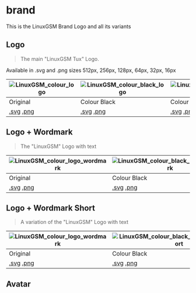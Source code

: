 # brand

This is the LinuxGSM Brand Logo and all its variants

## Logo

> The main "LinuxGSM Tux" Logo.

Available in .svg and .png sizes 512px, 256px, 128px, 64px, 32px, 16px

| ![LinuxGSM\_colour\_logo](../.gitbook/assets/linuxgsm\_colour\_logo\_512.png)                                                                                                                                                                                                                                          | ![LinuxGSM\_colour\_black\_logo](../.gitbook/assets/linuxgsm\_colour\_black\_logo\_512.png)                                                                                                                                                                                                                                                        | ![LinuxGSM\_colour\_white\_logo](../.gitbook/assets/linuxgsm\_colour\_white\_logo\_512.png)                                                                                                                                                                                                                                                        | ![LinuxGSM\_black\_logo](../.gitbook/assets/linuxgsm\_black\_logo\_512.png)                                                                                                                                                                                                                                        | ![LinuxGSM\_white\_logo](../.gitbook/assets/linuxgsm\_white\_logo\_512.png)                                                                                                                                                                                                                                        |
| ---------------------------------------------------------------------------------------------------------------------------------------------------------------------------------------------------------------------------------------------------------------------------------------------------------------------- | -------------------------------------------------------------------------------------------------------------------------------------------------------------------------------------------------------------------------------------------------------------------------------------------------------------------------------------------------- | -------------------------------------------------------------------------------------------------------------------------------------------------------------------------------------------------------------------------------------------------------------------------------------------------------------------------------------------------- | ------------------------------------------------------------------------------------------------------------------------------------------------------------------------------------------------------------------------------------------------------------------------------------------------------------------ | ------------------------------------------------------------------------------------------------------------------------------------------------------------------------------------------------------------------------------------------------------------------------------------------------------------------ |
| Original                                                                                                                                                                                                                                                                                                               | Colour Black                                                                                                                                                                                                                                                                                                                                       | Colour White                                                                                                                                                                                                                                                                                                                                       | Black                                                                                                                                                                                                                                                                                                              | White                                                                                                                                                                                                                                                                                                              |
| [.svg](https://github.com/GameServerManagers/LinuxGSM-Docs/tree/7a49c2c1480a685adb1574c8965f1a149fb9d874/images/brand/colour/LinuxGSM\_colour\_logo.svg) [.png](https://github.com/GameServerManagers/LinuxGSM-Docs/tree/7a49c2c1480a685adb1574c8965f1a149fb9d874/images/brand/colour/LinuxGSM\_colour\_logo\_512.png) | [.svg](https://github.com/GameServerManagers/LinuxGSM-Docs/tree/7a49c2c1480a685adb1574c8965f1a149fb9d874/images/brand/colour\_black/LinuxGSM\_colour\_black\_logo.svg) [.png](https://github.com/GameServerManagers/LinuxGSM-Docs/tree/7a49c2c1480a685adb1574c8965f1a149fb9d874/images/brand/colour\_black/LinuxGSM\_colour\_black\_logo\_512.png) | [.svg](https://github.com/GameServerManagers/LinuxGSM-Docs/tree/7a49c2c1480a685adb1574c8965f1a149fb9d874/images/brand/colour\_white/LinuxGSM\_colour\_white\_logo.svg) [.png](https://github.com/GameServerManagers/LinuxGSM-Docs/tree/7a49c2c1480a685adb1574c8965f1a149fb9d874/images/brand/colour\_white/LinuxGSM\_colour\_white\_logo\_512.png) | [.svg](https://github.com/GameServerManagers/LinuxGSM-Docs/tree/7a49c2c1480a685adb1574c8965f1a149fb9d874/images/brand/black/LinuxGSM\_black\_logo.svg) [.png](https://github.com/GameServerManagers/LinuxGSM-Docs/tree/7a49c2c1480a685adb1574c8965f1a149fb9d874/images/brand/black/LinuxGSM\_black\_logo\_512.png) | [.svg](https://github.com/GameServerManagers/LinuxGSM-Docs/tree/7a49c2c1480a685adb1574c8965f1a149fb9d874/images/brand/white/LinuxGSM\_white\_logo.svg) [.png](https://github.com/GameServerManagers/LinuxGSM-Docs/tree/7a49c2c1480a685adb1574c8965f1a149fb9d874/images/brand/white/LinuxGSM\_white\_logo\_512.png) |

## Logo + Wordmark

> The "LinuxGSM" Logo with text

| ![LinuxGSM\_colour\_logo\_wordmark](../.gitbook/assets/linuxgsm\_colour\_logo\_wordmark\_512.png)                                                                                                                                                                                                                                          | ![LinuxGSM\_colour\_black\_logo\_wordmark](../.gitbook/assets/linuxgsm\_colour\_black\_logo\_wordmark\_512.png)                                                                                                                                                                                                                                                        | ![LinuxGSM\_colour\_white\_logo\_wordmark](../.gitbook/assets/linuxgsm\_colour\_white\_logo\_wordmark\_512.png)                                                                                                                                                                                                                                                        | ![LinuxGSM\_colour\_white\_logo\_wordmark](../.gitbook/assets/linuxgsm\_black\_logo\_wordmark\_512.png)                                                                                                                                                                                                                                | ![LinuxGSM\_white\_logo\_wordmark](../.gitbook/assets/linuxgsm\_white\_logo\_wordmark\_512.png)                                                                                                                                                                                                                                        |
| ------------------------------------------------------------------------------------------------------------------------------------------------------------------------------------------------------------------------------------------------------------------------------------------------------------------------------------------ | ---------------------------------------------------------------------------------------------------------------------------------------------------------------------------------------------------------------------------------------------------------------------------------------------------------------------------------------------------------------------- | ---------------------------------------------------------------------------------------------------------------------------------------------------------------------------------------------------------------------------------------------------------------------------------------------------------------------------------------------------------------------- | -------------------------------------------------------------------------------------------------------------------------------------------------------------------------------------------------------------------------------------------------------------------------------------------------------------------------------------- | -------------------------------------------------------------------------------------------------------------------------------------------------------------------------------------------------------------------------------------------------------------------------------------------------------------------------------------- |
| Original                                                                                                                                                                                                                                                                                                                                   | Colour Black                                                                                                                                                                                                                                                                                                                                                           | Colour White                                                                                                                                                                                                                                                                                                                                                           | Black                                                                                                                                                                                                                                                                                                                                  | White                                                                                                                                                                                                                                                                                                                                  |
| [.svg](https://github.com/GameServerManagers/LinuxGSM-Docs/tree/7a49c2c1480a685adb1574c8965f1a149fb9d874/images/brand/colour/LinuxGSM\_colour\_logo\_wordmark.svg) [.png](https://github.com/GameServerManagers/LinuxGSM-Docs/tree/7a49c2c1480a685adb1574c8965f1a149fb9d874/images/brand/colour/LinuxGSM\_colour\_logo\_wordmark\_512.png) | [.svg](https://github.com/GameServerManagers/LinuxGSM-Docs/tree/7a49c2c1480a685adb1574c8965f1a149fb9d874/images/brand/colour\_black/LinuxGSM\_colour\_black\_logo\_wordmark.svg) [.png](https://github.com/GameServerManagers/LinuxGSM-Docs/tree/7a49c2c1480a685adb1574c8965f1a149fb9d874/images/brand/colour\_black/LinuxGSM\_colour\_black\_logo\_wordmark\_512.png) | [.svg](https://github.com/GameServerManagers/LinuxGSM-Docs/tree/7a49c2c1480a685adb1574c8965f1a149fb9d874/images/brand/colour\_white/LinuxGSM\_colour\_white\_logo\_wordmark.svg) [.png](https://github.com/GameServerManagers/LinuxGSM-Docs/tree/7a49c2c1480a685adb1574c8965f1a149fb9d874/images/brand/colour\_white/LinuxGSM\_colour\_white\_logo\_wordmark\_512.png) | [.svg](https://github.com/GameServerManagers/LinuxGSM-Docs/tree/7a49c2c1480a685adb1574c8965f1a149fb9d874/images/brand/black/LinuxGSM\_black\_logo\_wordmark.svg) [.png](https://github.com/GameServerManagers/LinuxGSM-Docs/tree/7a49c2c1480a685adb1574c8965f1a149fb9d874/images/brand/black/LinuxGSM\_black\_logo\_wordmark\_512.png) | [.svg](https://github.com/GameServerManagers/LinuxGSM-Docs/tree/7a49c2c1480a685adb1574c8965f1a149fb9d874/images/brand/white/LinuxGSM\_white\_logo\_wordmark.svg) [.png](https://github.com/GameServerManagers/LinuxGSM-Docs/tree/7a49c2c1480a685adb1574c8965f1a149fb9d874/images/brand/white/LinuxGSM\_white\_logo\_wordmark\_512.png) |

## Logo + Wordmark Short

> A variation of the "LinuxGSM" Logo with text

| ![LinuxGSM\_colour\_logo\_wordmark](../.gitbook/assets/linuxgsm\_colour\_logo\_wordmark\_short\_512.png)                                                                                                                                                                                                                                                 | ![LinuxGSM\_colour\_black\_logo\_wordmark\_short](../.gitbook/assets/linuxgsm\_colour\_black\_logo\_wordmark\_short\_512.png)                                                                                                                                                                                                                                                        | ![LinuxGSM\_colour\_white\_logo\_wordmark\_short](../.gitbook/assets/linuxgsm\_colour\_white\_logo\_wordmark\_short\_512.png)                                                                                                                                                                                                                                                        | ![LinuxGSM\_colour\_white\_logo\_wordmark\_short](../.gitbook/assets/linuxgsm\_black\_logo\_wordmark\_short\_512.png)                                                                                                                                                                                                                         | ![LinuxGSM\_white\_logo\_wordmark\_short](../.gitbook/assets/linuxgsm\_white\_logo\_wordmark\_short\_512.png)                                                                                                                                                                                                                                 |
| -------------------------------------------------------------------------------------------------------------------------------------------------------------------------------------------------------------------------------------------------------------------------------------------------------------------------------------------------------- | ------------------------------------------------------------------------------------------------------------------------------------------------------------------------------------------------------------------------------------------------------------------------------------------------------------------------------------------------------------------------------------ | ------------------------------------------------------------------------------------------------------------------------------------------------------------------------------------------------------------------------------------------------------------------------------------------------------------------------------------------------------------------------------------ | --------------------------------------------------------------------------------------------------------------------------------------------------------------------------------------------------------------------------------------------------------------------------------------------------------------------------------------------- | --------------------------------------------------------------------------------------------------------------------------------------------------------------------------------------------------------------------------------------------------------------------------------------------------------------------------------------------- |
| Original                                                                                                                                                                                                                                                                                                                                                 | Colour Black                                                                                                                                                                                                                                                                                                                                                                         | Colour White                                                                                                                                                                                                                                                                                                                                                                         | Black                                                                                                                                                                                                                                                                                                                                         | White                                                                                                                                                                                                                                                                                                                                         |
| [.svg](https://github.com/GameServerManagers/LinuxGSM-Docs/tree/7a49c2c1480a685adb1574c8965f1a149fb9d874/images/brand/colour/LinuxGSM\_colour\_logo\_wordmark\_short.svg) [.png](https://github.com/GameServerManagers/LinuxGSM-Docs/tree/7a49c2c1480a685adb1574c8965f1a149fb9d874/images/brand/colour/LinuxGSM\_colour\_logo\_wordmark\_short\_512.png) | [.svg](https://github.com/GameServerManagers/LinuxGSM-Docs/tree/7a49c2c1480a685adb1574c8965f1a149fb9d874/images/brand/colour\_black/LinuxGSM\_colour\_black\_logo\_wordmark\_short.svg) [.png](https://github.com/GameServerManagers/LinuxGSM-Docs/tree/7a49c2c1480a685adb1574c8965f1a149fb9d874/images/brand/colour\_black/LinuxGSM\_colour\_black\_logo\_wordmark\_short\_512.png) | [.svg](https://github.com/GameServerManagers/LinuxGSM-Docs/tree/7a49c2c1480a685adb1574c8965f1a149fb9d874/images/brand/colour\_white/LinuxGSM\_colour\_white\_logo\_wordmark\_short.svg) [.png](https://github.com/GameServerManagers/LinuxGSM-Docs/tree/7a49c2c1480a685adb1574c8965f1a149fb9d874/images/brand/colour\_white/LinuxGSM\_colour\_white\_logo\_wordmark\_short\_512.png) | [.svg](https://github.com/GameServerManagers/LinuxGSM-Docs/tree/7a49c2c1480a685adb1574c8965f1a149fb9d874/images/brand/black/LinuxGSM\_black\_logo\_wordmark.svg) [.png](https://github.com/GameServerManagers/LinuxGSM-Docs/tree/7a49c2c1480a685adb1574c8965f1a149fb9d874/images/brand/black/LinuxGSM\_black\_logo\_wordmark\_short\_512.png) | [.svg](https://github.com/GameServerManagers/LinuxGSM-Docs/tree/7a49c2c1480a685adb1574c8965f1a149fb9d874/images/brand/white/LinuxGSM\_white\_logo\_wordmark.svg) [.png](https://github.com/GameServerManagers/LinuxGSM-Docs/tree/7a49c2c1480a685adb1574c8965f1a149fb9d874/images/brand/white/LinuxGSM\_white\_logo\_wordmark\_short\_512.png) |

## Avatar

